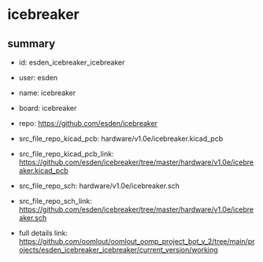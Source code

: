 # icebreaker
 
## summary 
* id: esden_icebreaker_icebreaker
* user: esden
* name: icebreaker
* board: icebreaker
* repo: https://github.com/esden/icebreaker
* src_file_repo_kicad_pcb: hardware/v1.0e/icebreaker.kicad_pcb
* src_file_repo_kicad_pcb_link: https://github.com/esden/icebreaker/tree/master/hardware/v1.0e/icebreaker.kicad_pcb


* src_file_repo_sch: hardware/v1.0e/icebreaker.sch
* src_file_repo_sch_link: https://github.com/esden/icebreaker/tree/master/hardware/v1.0e/icebreaker.sch
* full details link: https://github.com/oomlout/oomlout_oomp_project_bot_v_2/tree/main/projects/esden_icebreaker_icebreaker/current_version/working  







